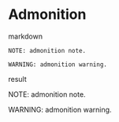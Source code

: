 <!-- word export demo-admonition.md-->
<!-- word param docxTemplate _xxx.docx -->
# Admonition

markdown

```
NOTE: admonition note.

WARNING: admonition warning.
```

result

NOTE: admonition note.

WARNING: admonition warning.
